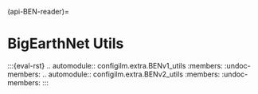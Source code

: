(api-BEN-reader)=
# BigEarthNet Utils

:::{eval-rst}
.. automodule:: configilm.extra.BENv1_utils
    :members:
    :undoc-members:
.. automodule:: configilm.extra.BENv2_utils
    :members:
    :undoc-members:
:::
